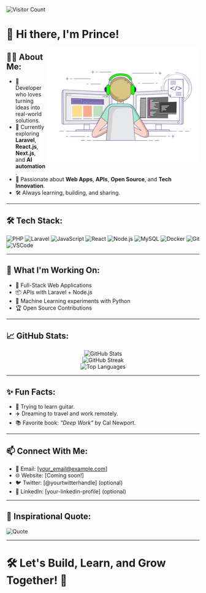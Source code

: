![Visitor Count](https://komarev.com/ghpvc/?username=prince1604&color=blueviolet&style=flat-square)

# 👋 Hi there, I'm Prince!

<img align="right" alt="Coding" width="400" src="https://raw.githubusercontent.com/devSouvik/devSouvik/master/gif3.gif">

## 🧑‍💻 About Me:
- 🎯 Developer who loves turning ideas into real-world solutions.
- 🌱 Currently exploring **Laravel**, **React.js**, **Next.js**, and **AI automation**.
- 💬 Passionate about **Web Apps**, **APIs**, **Open Source**, and **Tech Innovation**.
- 🛠️ Always learning, building, and sharing.

---

## 🛠️ Tech Stack:
![PHP](https://img.shields.io/badge/-PHP-777BB4?style=flat-square&logo=php&logoColor=white)
![Laravel](https://img.shields.io/badge/-Laravel-FF2D20?style=flat-square&logo=laravel&logoColor=white)
![JavaScript](https://img.shields.io/badge/-JavaScript-F7DF1E?style=flat-square&logo=javascript&logoColor=black)
![React](https://img.shields.io/badge/-React-61DAFB?style=flat-square&logo=react&logoColor=black)
![Node.js](https://img.shields.io/badge/-Node.js-339933?style=flat-square&logo=nodedotjs&logoColor=white)
![MySQL](https://img.shields.io/badge/-MySQL-4479A1?style=flat-square&logo=mysql&logoColor=white)
![Docker](https://img.shields.io/badge/-Docker-2496ED?style=flat-square&logo=docker&logoColor=white)
![Git](https://img.shields.io/badge/-Git-F05032?style=flat-square&logo=git&logoColor=white)
![VSCode](https://img.shields.io/badge/-VSCode-007ACC?style=flat-square&logo=visual-studio-code&logoColor=white)

---

## 🌟 What I'm Working On:
- 🚀 Full-Stack Web Applications
- 📦 APIs with Laravel + Node.js
- 🧠 Machine Learning experiments with Python
- 🏆 Open Source Contributions

---

## 📈 GitHub Stats:
<p align="center">
  <img src="https://github-readme-stats.vercel.app/api?username=prince1604&show_icons=true&theme=radical" alt="GitHub Stats" />
  <br>
  <img src="https://github-readme-streak-stats.herokuapp.com/?user=prince1604&theme=radical" alt="GitHub Streak" />
  <br>
  <img src="https://github-readme-stats.vercel.app/api/top-langs/?username=prince1604&layout=compact&theme=radical" alt="Top Languages" />
</p>

---

## ✨ Fun Facts:
- 🎸 Trying to learn guitar.
- ✈️ Dreaming to travel and work remotely.
- 📚 Favorite book: *"Deep Work"* by Cal Newport.

---

## 📫 Connect With Me:
- 📧 Email: [your_email@example.com]
- 🌐 Website: [Coming soon!]
- 🐦 Twitter: [@yourtwitterhandle] (optional)
- 💼 LinkedIn: [your-linkedin-profile] (optional)

---

## 💬 Inspirational Quote:
![Quote](https://quotes-github-readme.vercel.app/api?type=horizontal&theme=radical)

---

# 🛠️ Let's Build, Learn, and Grow Together! 🌈
